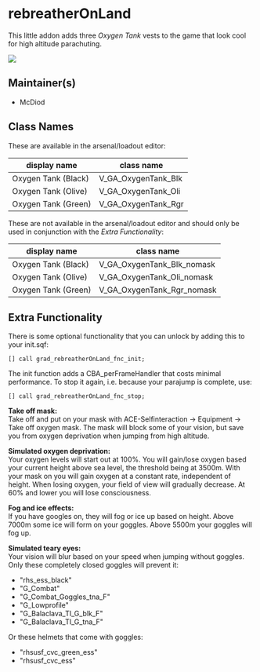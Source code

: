 # rebreatherOnLand
This little addon adds three *Oxygen Tank* vests to the game that look cool for high altitude parachuting.

![](http://i.imgur.com/sqRzJfK.png)

## Maintainer(s)
* McDiod

## Class Names
These are available in the arsenal/loadout editor:

display name        | class name
--------------------|--------------------
Oxygen Tank (Black) | V_GA_OxygenTank_Blk
Oxygen Tank (Olive) | V_GA_OxygenTank_Oli
Oxygen Tank (Green) | V_GA_OxygenTank_Rgr

These are not available in the arsenal/loadout editor and should only be used in conjunction with the *Extra Functionality*:

display name        | class name
--------------------|--------------------
Oxygen Tank (Black) | V_GA_OxygenTank_Blk_nomask
Oxygen Tank (Olive) | V_GA_OxygenTank_Oli_nomask
Oxygen Tank (Green) | V_GA_OxygenTank_Rgr_nomask


## Extra Functionality
There is some optional functionality that you can unlock by adding this to your init.sqf:

`[] call grad_rebreatherOnLand_fnc_init;`

The init function adds a CBA_perFrameHandler that costs minimal performance. To stop it again, i.e. because your parajump is complete, use:

`[] call grad_rebreatherOnLand_fnc_stop;`

**Take off mask:**  
Take off and put on your mask with ACE-Selfinteraction → Equipment → Take off oxygen mask. The mask will block some of your vision, but save you from oxygen deprivation when jumping from high altitude.

**Simulated oxygen deprivation:**  
Your oxygen levels will start out at 100%. You will gain/lose oxygen based your current height above sea level, the threshold being at 3500m. With your mask on you will gain oxygen at a constant rate, independent of height. When losing oxygen, your field of view will gradually decrease. At 60% and lower you will lose consciousness.

**Fog and ice effects:**  
If you have googles on, they will fog or ice up based on height. Above 7000m some ice will form on your goggles. Above 5500m your goggles will fog up.

**Simulated teary eyes:**  
Your vision will blur based on your speed when jumping without goggles. Only these completely closed goggles will prevent it:  
* "rhs_ess_black"
* "G_Combat"
* "G_Combat_Goggles_tna_F"
* "G_Lowprofile"
* "G_Balaclava_TI_G_blk_F"
* "G_Balaclava_TI_G_tna_F"

Or these helmets that come with goggles:  
* "rhsusf_cvc_green_ess"
* "rhsusf_cvc_ess"

